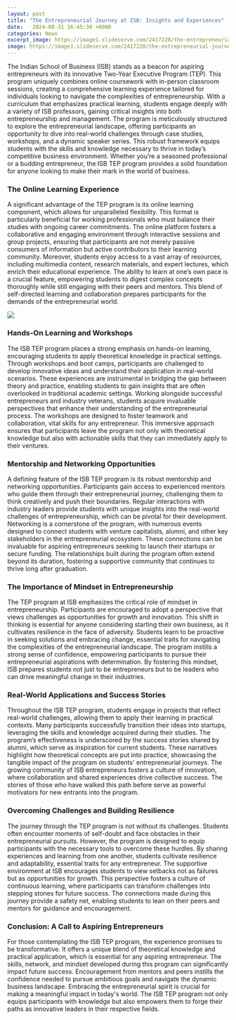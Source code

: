 ```yaml
---
layout: post
title: "The Entrepreneurial Journey at ISB: Insights and Experiences"
date:   2024-08-31 16:45:30 +0000
categories: News
excerpt_image: https://image1.slideserve.com/2417220/the-entrepreneurial-journey-l.jpg
image: https://image1.slideserve.com/2417220/the-entrepreneurial-journey-l.jpg
---
```


The Indian School of Business (ISB) stands as a beacon for aspiring entrepreneurs with its innovative Two-Year Executive Program (TEP). This program uniquely combines online coursework with in-person classroom sessions, creating a comprehensive learning experience tailored for individuals looking to navigate the complexities of entrepreneurship. With a curriculum that emphasizes practical learning, students engage deeply with a variety of ISB professors, gaining critical insights into both entrepreneurship and management.
The program is meticulously structured to explore the entrepreneurial landscape, offering participants an opportunity to dive into real-world challenges through case studies, workshops, and a dynamic speaker series. This robust framework equips students with the skills and knowledge necessary to thrive in today’s competitive business environment. Whether you’re a seasoned professional or a budding entrepreneur, the ISB TEP program provides a solid foundation for anyone looking to make their mark in the world of business.
### The Online Learning Experience
A significant advantage of the TEP program is its online learning component, which allows for unparalleled flexibility. This format is particularly beneficial for working professionals who must balance their studies with ongoing career commitments. The online platform fosters a collaborative and engaging environment through interactive sessions and group projects, ensuring that participants are not merely passive consumers of information but active contributors to their learning community.
Moreover, students enjoy access to a vast array of resources, including multimedia content, research materials, and expert lectures, which enrich their educational experience. The ability to learn at one’s own pace is a crucial feature, empowering students to digest complex concepts thoroughly while still engaging with their peers and mentors. This blend of self-directed learning and collaboration prepares participants for the demands of the entrepreneurial world.

![](https://image1.slideserve.com/2417220/the-entrepreneurial-journey-l.jpg)
### Hands-On Learning and Workshops
The ISB TEP program places a strong emphasis on hands-on learning, encouraging students to apply theoretical knowledge in practical settings. Through workshops and boot camps, participants are challenged to develop innovative ideas and understand their application in real-world scenarios. These experiences are instrumental in bridging the gap between theory and practice, enabling students to gain insights that are often overlooked in traditional academic settings.
Working alongside successful entrepreneurs and industry veterans, students acquire invaluable perspectives that enhance their understanding of the entrepreneurial process. The workshops are designed to foster teamwork and collaboration, vital skills for any entrepreneur. This immersive approach ensures that participants leave the program not only with theoretical knowledge but also with actionable skills that they can immediately apply to their ventures.
### Mentorship and Networking Opportunities
A defining feature of the ISB TEP program is its robust mentorship and networking opportunities. Participants gain access to experienced mentors who guide them through their entrepreneurial journey, challenging them to think creatively and push their boundaries. Regular interactions with industry leaders provide students with unique insights into the real-world challenges of entrepreneurship, which can be pivotal for their development.
Networking is a cornerstone of the program, with numerous events designed to connect students with venture capitalists, alumni, and other key stakeholders in the entrepreneurial ecosystem. These connections can be invaluable for aspiring entrepreneurs seeking to launch their startups or secure funding. The relationships built during the program often extend beyond its duration, fostering a supportive community that continues to thrive long after graduation.
### The Importance of Mindset in Entrepreneurship
The TEP program at ISB emphasizes the critical role of mindset in entrepreneurship. Participants are encouraged to adopt a perspective that views challenges as opportunities for growth and innovation. This shift in thinking is essential for anyone considering starting their own business, as it cultivates resilience in the face of adversity.
Students learn to be proactive in seeking solutions and embracing change, essential traits for navigating the complexities of the entrepreneurial landscape. The program instills a strong sense of confidence, empowering participants to pursue their entrepreneurial aspirations with determination. By fostering this mindset, ISB prepares students not just to be entrepreneurs but to be leaders who can drive meaningful change in their industries.
### Real-World Applications and Success Stories
Throughout the ISB TEP program, students engage in projects that reflect real-world challenges, allowing them to apply their learning in practical contexts. Many participants successfully transition their ideas into startups, leveraging the skills and knowledge acquired during their studies. The program’s effectiveness is underscored by the success stories shared by alumni, which serve as inspiration for current students.
These narratives highlight how theoretical concepts are put into practice, showcasing the tangible impact of the program on students' entrepreneurial journeys. The growing community of ISB entrepreneurs fosters a culture of innovation, where collaboration and shared experiences drive collective success. The stories of those who have walked this path before serve as powerful motivators for new entrants into the program.
### Overcoming Challenges and Building Resilience
The journey through the TEP program is not without its challenges. Students often encounter moments of self-doubt and face obstacles in their entrepreneurial pursuits. However, the program is designed to equip participants with the necessary tools to overcome these hurdles. By sharing experiences and learning from one another, students cultivate resilience and adaptability, essential traits for any entrepreneur.
The supportive environment at ISB encourages students to view setbacks not as failures but as opportunities for growth. This perspective fosters a culture of continuous learning, where participants can transform challenges into stepping stones for future success. The connections made during this journey provide a safety net, enabling students to lean on their peers and mentors for guidance and encouragement.
### Conclusion: A Call to Aspiring Entrepreneurs
For those contemplating the ISB TEP program, the experience promises to be transformative. It offers a unique blend of theoretical knowledge and practical application, which is essential for any aspiring entrepreneur. The skills, network, and mindset developed during this program can significantly impact future success.
Encouragement from mentors and peers instills the confidence needed to pursue ambitious goals and navigate the dynamic business landscape. Embracing the entrepreneurial spirit is crucial for making a meaningful impact in today's world. The ISB TEP program not only equips participants with knowledge but also empowers them to forge their paths as innovative leaders in their respective fields.